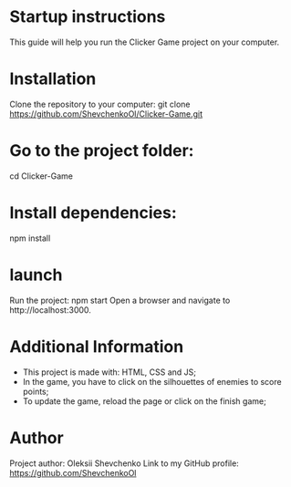 # Startup instructions
This guide will help you run the Clicker Game project on your computer.

# Installation
Clone the repository to your computer:
git clone https://github.com/ShevchenkoOl/Clicker-Game.git

# Go to the project folder:
cd Clicker-Game

# Install dependencies:
npm install

# launch
Run the project:
npm start
Open a browser and navigate to http://localhost:3000.

# Additional Information
 - This project is made with: HTML, CSS and JS;
 - In the game, you have to click on the silhouettes of enemies to score points;
 - To update the game, reload the page or click on the finish game;

# Author
Project author: Oleksii Shevchenko
Link to my GitHub profile: https://github.com/ShevchenkoOl
